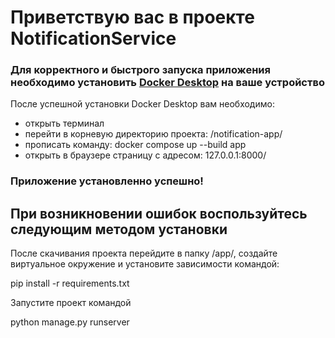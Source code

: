 # Приветствую вас в проекте NotificationService

### Для корректного и быстрого запуска приложения необходимо установить [Docker Desktop](https://www.docker.com/products/docker-desktop/) на ваше устройство

После успешной установки Docker Desktop вам необходимо:
 - открыть терминал
 - перейти в корневую директорию проекта: /notification-app/
 - прописать команду: docker compose up --build app
 - открыть в браузере страницу с адресом: 127.0.0.1:8000/

### Приложение установленно успешно!

## При возникновении ошибок воспользуйтесь следующим методом установки

После скачивания проекта перейдите в папку /app/, создайте виртуальное окружение и установите зависимости командой:

pip install -r requirements.txt

Запустите проект командой

python manage.py runserver
